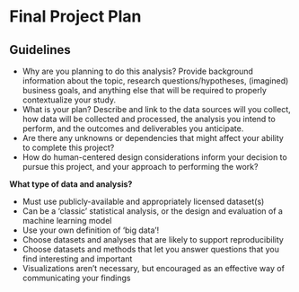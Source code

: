 # Final Project Plan

## Guidelines

 * Why are you planning to do this analysis? Provide background information about the topic, research questions/hypotheses, (imagined) business goals, and anything else that will be required to properly contextualize your study.
 * What is your plan? Describe and link to the data sources will you collect, how data will be collected and processed, the analysis you intend to perform, and the outcomes and deliverables you anticipate.
 * Are there any unknowns or dependencies that might affect your ability to complete this project?
 * How do human-centered design considerations inform your decision to pursue this project, and your approach to performing the work?

 **What type of data and analysis?**
 * Must use publicly-available and appropriately licensed dataset(s)
 * Can be a ‘classic’ statistical analysis, or the design and evaluation of a machine learning model
 * Use your own definition of ‘big data’!
 * Choose datasets and analyses that are likely to support reproducibility
 * Choose datasets and methods that let you answer questions that you find interesting and important
 * Visualizations aren’t necessary, but encouraged as an effective way of communicating your findings
